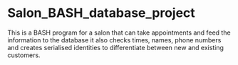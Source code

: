 # Salon_BASH_database_project
This is a BASH program for a salon that can take appointments and feed the information to the database it also checks times, names, phone numbers and creates serialised identities to differentiate between new and existing customers.
